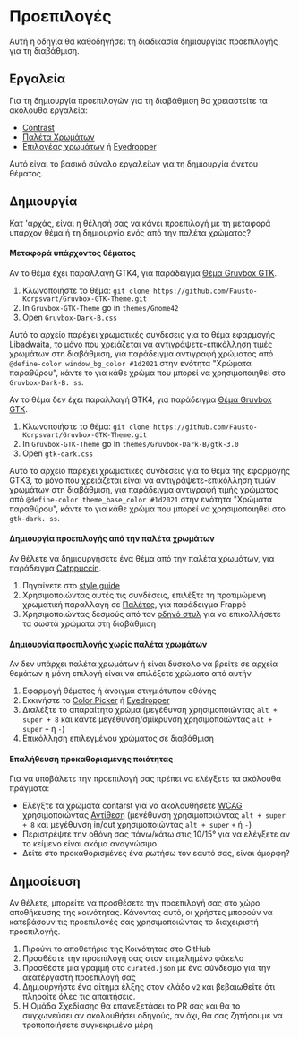 # Προεπιλογές

Αυτή η οδηγία θα καθοδηγήσει τη διαδικασία δημιουργίας προεπιλογής για τη διαβάθμιση.

## Εργαλεία

Για τη δημιουργία προεπιλογών για τη διαβάθμιση θα χρειαστείτε τα ακόλουθα εργαλεία:

- [Contrast](https://flathub.org/apps/details/org.gnome.design.Contrast)
- [Παλέτα Χρωμάτων](https://flathub.org/apps/details/org.gnome.design.Palette)
- [Επιλογέας χρωμάτων](https://extensions.gnome.org/extension/3396/color-picker) ή [Eyedropper](https://github.com/FineFindus/eyedropper)

Αυτό είναι το βασικό σύνολο εργαλείων για τη δημιουργία άνετου θέματος.

## Δημιουργία

Κατ 'αρχάς, είναι η θέλησή σας να κάνει προεπιλογή με τη μεταφορά υπάρχον θέμα ή τη δημιουργία ενός από την παλέτα χρώματος?

#### Μεταφορά υπάρχοντος θέματος

Αν το θέμα έχει παραλλαγή GTK4, για παράδειγμα [Θέμα Gruvbox GTK](https://github.com/Fausto-Korpsvart/Gruvbox-GTK-Theme).

1. Κλωνοποιήστε το θέμα: `git clone https://github.com/Fausto-Korpsvart/Gruvbox-GTK-Theme.git`
2. In `Gruvbox-GTK-Theme` go in `themes/Gnome42`
3. Open `Gruvbox-Dark-B.css`

Αυτό το αρχείο παρέχει χρωματικές συνδέσεις για το θέμα εφαρμογής Libadwaita, το μόνο που χρειάζεται να αντιγράψετε-επικόλληση τιμές χρωμάτων στη διαβάθμιση, για παράδειγμα αντιγραφή χρώματος από `@define-color window_bg_color #1d2021` στην ενότητα "Χρώματα παραθύρου", κάντε το για κάθε χρώμα που μπορεί να χρησιμοποιηθεί στο `Gruvbox-Dark-B. ss`.

Αν το θέμα δεν έχει παραλλαγή GTK4, για παράδειγμα [Θέμα Gruvbox GTK](https://github.com/Fausto-Korpsvart/Gruvbox-GTK-Theme).

1. Κλωνοποιήστε το θέμα: `git clone https://github.com/Fausto-Korpsvart/Gruvbox-GTK-Theme.git`
2. In `Gruvbox-GTK-Theme` go in `themes/Gruvbox-Dark-B/gtk-3.0`
3. Open `gtk-dark.css`

Αυτό το αρχείο παρέχει χρωματικές συνδέσεις για το θέμα της εφαρμογής GTK3, το μόνο που χρειάζεται είναι να αντιγράψετε-επικόλληση τιμών χρωμάτων στη διαβάθμιση, για παράδειγμα αντιγραφή τιμής χρώματος από `@define-color theme_base_color #1d2021` στην ενότητα "Χρώματα παραθύρου", κάντε το για κάθε χρώμα που μπορεί να χρησιμοποιηθεί στο `gtk-dark. ss`.

#### Δημιουργία προεπιλογής από την παλέτα χρωμάτων

Αν θέλετε να δημιουργήσετε ένα θέμα από την παλέτα χρωμάτων, για παράδειγμα [Catppuccin](https://github.com/catppuccin/catppuccin).

1. Πηγαίνετε στο [style guide](https://github.com/catppuccin/catppuccin/blob/main/docs/style-guide.md)
2. Χρησιμοποιώντας αυτές τις συνδέσεις, επιλέξτε τη προτιμώμενη χρωματική παραλλαγή σε [Παλέτες](https://github.com/catppuccin/catppuccin#-palettes), για παράδειγμα Frappé
3. Χρησιμοποιώντας δεσμούς από τον [οδηγό στυλ](https://github.com/catppuccin/catppuccin/blob/main/docs/style-guide.md) για να επικολλήσετε τα σωστά χρώματα στη διαβάθμιση

#### Δημιουργία προεπιλογής χωρίς παλέτα χρωμάτων

Αν δεν υπάρχει παλέτα χρωμάτων ή είναι δύσκολο να βρείτε σε αρχεία θεμάτων η μόνη επιλογή είναι να επιλέξετε χρώματα από αυτήν

1. Εφαρμογή θέματος ή άνοιγμα στιγμιότυπου οθόνης
2. Εκκινήστε το [Color Picker](https://extensions.gnome.org/extension/3396/color-picker) ή [Eyedropper](https://github.com/FineFindus/eyedropper)
3. Διαλέξτε το απαραίτητο χρώμα (μεγέθυνση χρησιμοποιώντας `alt + super + 8` και κάντε μεγέθυνση/σμίκρυνση χρησιμοποιώντας `alt + super` `+` ή `-`)
4. Επικόλληση επιλεγμένου χρώματος σε διαβάθμιση

#### Επαλήθευση προκαθορισμένης ποιότητας

Για να υποβάλετε την προεπιλογή σας πρέπει να ελέγξετε τα ακόλουθα πράγματα:

- Ελέγξτε τα χρώματα contarst για να ακολουθήσετε [WCAG](https://www.w3.org/WAI/standards-guidelines/wcag) χρησιμοποιώντας [Αντίθεση](https://flathub.org/apps/details/org.gnome.design.Contrast) (μεγέθυνση χρησιμοποιώντας `alt + super + 8` και μεγέθυνση in/out χρησιμοποιώντας `alt + super` `+` ή `-`)
- Περιστρέψτε την οθόνη σας πάνω/κάτω στις 10/15° για να ελέγξετε αν το κείμενο είναι ακόμα αναγνώσιμο
- Δείτε στο προκαθορισμένες ένα ρωτήσω τον εαυτό σας, είναι όμορφη?

## Δημοσίευση

Αν θέλετε, μπορείτε να προσθέσετε την προεπιλογή σας στο χώρο αποθήκευσης της κοινότητας. Κάνοντας αυτό, οι χρήστες μπορούν να κατεβάσουν τις προεπιλογές σας χρησιμοποιώντας το διαχειριστή προεπιλογής.

1. Πιρούνι το αποθετήριο της Κοινότητας στο GitHub
2. Προσθέστε την προεπιλογή σας στον επιμελημένο φάκελο
3. Προσθέστε μια γραμμή στο `curated.json` με ένα σύνδεσμο για την ακατέργαστη προεπιλογή σας
4. Δημιουργήστε ένα αίτημα έλξης στον κλάδο `v2` και βεβαιωθείτε ότι πληροίτε όλες τις απαιτήσεις.
5. Η Ομάδα Σχεδίασης θα επανεξετάσει το PR σας και θα το συγχωνεύσει αν ακολουθήσει οδηγούς, αν όχι, θα σας ζητήσουμε να τροποποιήσετε συγκεκριμένα μέρη
